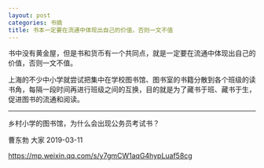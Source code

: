 ```yaml
---
layout: post
categories: 书摘
title: 书本一定要在流通中体现出自己的价值，否则一文不值
---
```


书中没有黄金屋，但是书和货币有一个共同点，就是一定要在流通中体现出自己的价值，否则一文不值。

上海的不少中小学就尝试把集中在学校图书馆、图书室的书籍分散到各个班级的读书角，每隔一段时间再进行班级之间的互换，目的就是为了藏书于班、藏书于生，促进图书的流通和阅读。

---

乡村小学的图书馆，为什么会出现公务员考试书？

曹东勃  大家  2019-03-11

https://mp.weixin.qq.com/s/y7gmCW1aqG4hypLuaf58cg